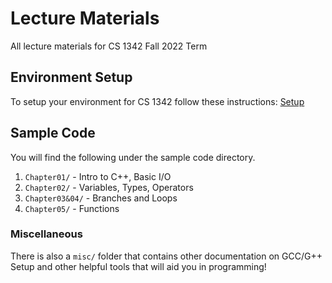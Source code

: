 # Lecture Materials
All lecture materials for CS 1342 Fall 2022 Term

## Environment Setup
To setup your environment for CS 1342 follow these instructions: [Setup](misc/environment-setup.md)

## Sample Code

You will find the following under the sample code directory.

1. `Chapter01/` - Intro to C++, Basic I/O
2. `Chapter02/` - Variables, Types, Operators
3. `Chapter03&04/` - Branches and Loops
4. `Chapter05/` - Functions


### Miscellaneous

There is also a `misc/` folder that contains other documentation on GCC/G++ Setup and other helpful tools that will aid you in programming!
